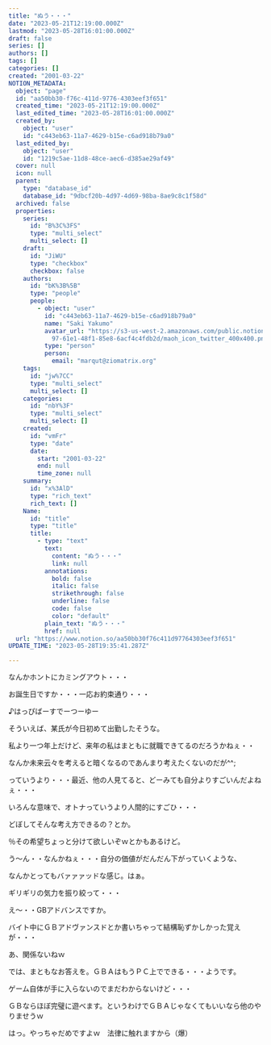```yaml
---
title: "ぬう・・・"
date: "2023-05-21T12:19:00.000Z"
lastmod: "2023-05-28T16:01:00.000Z"
draft: false
series: []
authors: []
tags: []
categories: []
created: "2001-03-22"
NOTION_METADATA:
  object: "page"
  id: "aa50bb30-f76c-411d-9776-4303eef3f651"
  created_time: "2023-05-21T12:19:00.000Z"
  last_edited_time: "2023-05-28T16:01:00.000Z"
  created_by:
    object: "user"
    id: "c443eb63-11a7-4629-b15e-c6ad918b79a0"
  last_edited_by:
    object: "user"
    id: "1219c5ae-11d8-48ce-aec6-d385ae29af49"
  cover: null
  icon: null
  parent:
    type: "database_id"
    database_id: "9dbcf20b-4d97-4d69-98ba-8ae9c8c1f58d"
  archived: false
  properties:
    series:
      id: "B%3C%3FS"
      type: "multi_select"
      multi_select: []
    draft:
      id: "JiWU"
      type: "checkbox"
      checkbox: false
    authors:
      id: "bK%3B%5B"
      type: "people"
      people:
        - object: "user"
          id: "c443eb63-11a7-4629-b15e-c6ad918b79a0"
          name: "Saki Yakumo"
          avatar_url: "https://s3-us-west-2.amazonaws.com/public.notion-static.com/3ad1c4\
            97-61e1-48f1-85e8-6acf4c4fdb2d/maoh_icon_twitter_400x400.png"
          type: "person"
          person:
            email: "marqut@ziomatrix.org"
    tags:
      id: "jw%7CC"
      type: "multi_select"
      multi_select: []
    categories:
      id: "nbY%3F"
      type: "multi_select"
      multi_select: []
    created:
      id: "vmFr"
      type: "date"
      date:
        start: "2001-03-22"
        end: null
        time_zone: null
    summary:
      id: "x%3AlD"
      type: "rich_text"
      rich_text: []
    Name:
      id: "title"
      type: "title"
      title:
        - type: "text"
          text:
            content: "ぬう・・・"
            link: null
          annotations:
            bold: false
            italic: false
            strikethrough: false
            underline: false
            code: false
            color: "default"
          plain_text: "ぬう・・・"
          href: null
  url: "https://www.notion.so/aa50bb30f76c411d97764303eef3f651"
UPDATE_TIME: "2023-05-28T19:35:41.287Z"

---
```

<link rel="stylesheet" href="https://cdn.jsdelivr.net/npm/katex@0.16.2/dist/katex.min.css" integrity="sha384-bYdxxUwYipFNohQlHt0bjN/LCpueqWz13HufFEV1SUatKs1cm4L6fFgCi1jT643X" crossorigin="anonymous">


なんかホントにカミングアウト・・・


お誕生日ですか・・・一応お約束通り・・・


♪はっぴばーすでーつーゆー


そういえば、某氏が今日初めて出勤したそうな。


私より一つ年上だけど、来年の私はまともに就職できてるのだろうかねぇ・・


なんか未来云々を考えると暗くなるのであんまり考えたくないのだが^^;


っていうより・・・最近、他の人見てると、どーみても自分よりすごいんだよねぇ・・・


いろんな意味で、オトナっていうより人間的にすごひ・・・


どぼしてそんな考え方できるの？とか。


％その希望ちょっと分けて欲しいぞｗとかもあるけど。


う～ん・・なんかねぇ・・・自分の価値がだんだん下がっていくような、


なんかとってもバァァァッドな感じ。はぁ。


ギリギリの気力を振り絞って・・・


え～・・GBアドバンスですか。


バイト中にＧＢアドヴァンスドとか書いちゃって結構恥ずかしかった覚えが・・・


あ、関係ないねｗ


では、まともなお答えを。ＧＢＡはもうＰＣ上でできる・・・ようです。


ゲーム自体が手に入らないのでまだわからないけど・・・


ＧＢならほぼ完璧に遊べます。というわけでＧＢＡじゃなくてもいいなら他のやりませうｗ


はっ。やっちゃだめですよｗ　法律に触れますから（爆）

